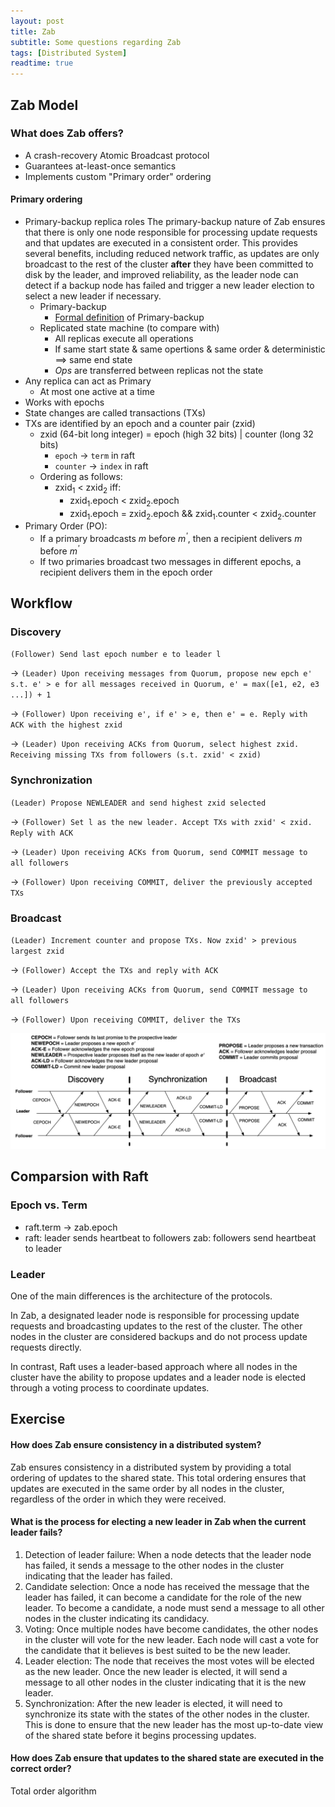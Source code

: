 ```yaml
---
layout: post
title: Zab
subtitle: Some questions regarding Zab
tags: [Distributed System]
readtime: true
---
```


## Zab Model
### What does Zab offers?
- A crash-recovery Atomic Broadcast protocol
- Guarantees at-least-once semantics
- Implements custom "Primary order" ordering
  
#### Primary ordering
- Primary-backup replica roles
  The primary-backup nature of Zab ensures that there is only one node responsible for processing update requests and that updates are executed in a consistent order. This provides several benefits, including reduced network traffic, as updates are only broadcast to the rest of the cluster **after** they have been committed to disk by the leader, and improved reliability, as the leader node can detect if a backup node has failed and trigger a new leader election to select a new leader if necessary.
  - Primary-backup
    - [Formal definition](https://www.cs.cornell.edu/fbs/publications/DSbook.c8.pdf) of Primary-backup
  - Replicated state machine (to compare with)
    - All replicas execute all operations
    - If same start state & same opertions & same order & deterministic ==> same end state
    - *Ops* are transferred between replicas not the state
- Any replica can act as Primary
  - At most one active at a time
- Works with epochs
- State changes are called transactions (TXs)
- TXs are identified by an epoch and a counter pair (zxid)
  - zxid (64-bit long integer) = epoch (high 32 bits) | counter (long 32 bits)
    - `epoch` <a>&rarr;</a> `term` in raft
    - `counter` <a>&rarr;</a> `index` in raft
  - Ordering as follows:
    - zxid<sub>1</sub> < zxid<sub>2</sub> iff:
      - zxid<sub>1</sub>.epoch < zxid<sub>2</sub>.epoch
      - zxid<sub>1</sub>.epoch = zxid<sub>2</sub>.epoch && zxid<sub>1</sub>.counter < zxid<sub>2</sub>.counter
- Primary Order (PO):
  - If a primary broadcasts *m* before *m<sup>'</sup>*, then a recipient delivers *m* before *m<sup>'</sup>*
  - If two primaries broadcast two messages in different epochs, a recipient delivers them in the epoch order

## Workflow
### Discovery
`(Follower) Send last epoch number e to leader l` 

<a>&rarr;</a> `(Leader) Upon receiving messages from Quorum, propose new epch e' s.t. e' > e for all messages received in Quorum, e' = max([e1, e2, e3 ...]) + 1` 

<a>&rarr;</a> `(Follower) Upon receiving e', if e' > e, then e' = e. Reply with ACK with the highest zxid`

 <a>&rarr;</a> `(Leader) Upon receiving ACKs from Quorum, select highest zxid. Receiving missing TXs from followers (s.t. zxid' < zxid)`
### Synchronization
`(Leader) Propose NEWLEADER and send highest zxid selected` 

<a>&rarr;</a> `(Follower) Set l as the new leader. Accept TXs with zxid' < zxid. Reply with ACK` 

<a>&rarr;</a> `(Leader) Upon receiving ACKs from Quorum, send COMMIT message to all followers` 

<a>&rarr;</a> `(Follower) Upon receiving COMMIT, deliver the previously accepted TXs`
### Broadcast
`(Leader) Increment counter and propose TXs. Now zxid' > previous largest zxid` 

<a>&rarr;</a> `(Follower) Accept the TXs and reply with ACK` 

<a>&rarr;</a> `(Leader) Upon receiving ACKs from Quorum, send COMMIT message to all followers` 

<a>&rarr;</a> `(Follower) Upon receiving COMMIT, deliver the TXs`

![zab](../assets/img/zab/zab.png)


## Comparsion with Raft
### Epoch vs. Term
  - raft.term <a>&rarr;</a> zab.epoch
  - raft: leader sends heartbeat to followers
    zab: followers send heartbeat to leader
### Leader
One of the main differences is the architecture of the protocols. 

In Zab, a designated leader node is responsible for processing update requests and broadcasting updates to the rest of the cluster. The other nodes in the cluster are considered backups and do not process update requests directly. 

In contrast, Raft uses a leader-based approach where all nodes in the cluster have the ability to propose updates and a leader node is elected through a voting process to coordinate updates.


## Exercise
#### How does Zab ensure consistency in a distributed system?
Zab ensures consistency in a distributed system by providing a total ordering of updates to the shared state. This total ordering ensures that updates are executed in the same order by all nodes in the cluster, regardless of the order in which they were received.

#### What is the process for electing a new leader in Zab when the current leader fails?
1. Detection of leader failure: When a node detects that the leader node has failed, it sends a message to the other nodes in the cluster indicating that the leader has failed.
2. Candidate selection: Once a node has received the message that the leader has failed, it can become a candidate for the role of the new leader. To become a candidate, a node must send a message to all other nodes in the cluster indicating its candidacy.
3. Voting: Once multiple nodes have become candidates, the other nodes in the cluster will vote for the new leader. Each node will cast a vote for the candidate that it believes is best suited to be the new leader.
4. Leader election: The node that receives the most votes will be elected as the new leader. Once the new leader is elected, it will send a message to all other nodes in the cluster indicating that it is the new leader.
5. Synchronization: After the new leader is elected, it will need to synchronize its state with the states of the other nodes in the cluster. This is done to ensure that the new leader has the most up-to-date view of the shared state before it begins processing updates.

#### How does Zab ensure that updates to the shared state are executed in the correct order?
Total order algorithm
